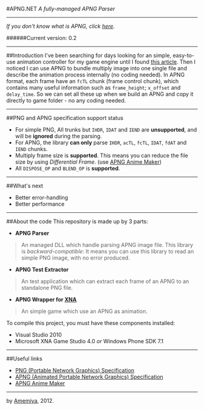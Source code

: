#APNG.NET
*A fully-managed APNG Parser*

----------
*If you don't know what is APNG, click [here][1].*

[1]: http://en.wikipedia.org/wiki/APNG

######Current version: 0.2

----------
##Introduction
I've been searching for days looking for an simple, easy-to-use animation controller for my game engine until I found [this article][2]. Then I noticed I can use APNG to bundle multiply image into one single file and describe the animation process internally (no coding needed). In APNG format, each frame have an `fcTL` chunk (frame control chunk), which contains many useful information such as `frame_height`; `x_offset` and `delay_time`. So we can set all these up when we build an APNG and copy it directly to game folder - no any coding needed.

[2]: http://www.codeproject.com/Articles/36179/APNG-Viewer

----------
##PNG and APNG specification support status

*   For simple PNG, All trunks but `IHDR`, `IDAT` and `IEND` are **unsupported**, and will be **ignored** during the parsing.
*   For APNG, the library **can only** parse `IHDR`, `acTL`, `fcTL`, `IDAT`, `fdAT` and `IEND` chunks.
*   Multiply frame size is **supported**. This means you can reduce the file size by using *Differential Frame*. (use [APNG Anime Maker][3])
*   All `DISPOSE_OP` and `BLEND_OP` is **supported**.

[3]: https://sites.google.com/site/cphktool/apng-anime-maker

----------

##What's next

*   Better error-handling
*   Better performance

----------
##About the code
This repository is made up by 3 parts:

*   **APNG Parser**
>   An managed DLL which handle parsing APNG image file.
>   This library is *backward-compatible*: It means you can use this library to read an simple PNG image, with no error produced.

*   **APNG Test Extractor**
>   An test application which can extract each frame of an APNG to an standalone PNG file.

*   **APNG Wrapper for [XNA][4]**
>   An simple game which use an APNG as animation.

[4]: http://en.wikipedia.org/wiki/Microsoft_XNA

To compile this project, you must have these components installed:

*   Visual Studio 2010
*   Microsoft XNA Game Studio 4.0 *or* Windows Phone SDK 7.1

----------
##Useful links

*   [PNG (Portable Network Graphics) Specification][5]
*   [APNG (Animated Portable Network Graphics) Specification][6]
*   [APNG Anime Maker][7]

[5]: http://www.libpng.org/pub/png/spec/1.2/png-1.2-pdg.html
[6]: https://wiki.mozilla.org/APNG_Specification
[7]: https://sites.google.com/site/cphktool/apng-anime-maker

----------
by [Amemiya][8], 2012.

[8]: https://plus.google.com/104849771033212826335
